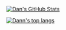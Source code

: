 [![Dan's GitHub Stats](https://github-readme-stats.vercel.app/api?username=dann-5m=6&bg_color=30,e96443,904e95&title_color=fff&text_color=fff)](https://github.com/anuraghazra/github-readme-stats)

[![Dann's top langs](https://github-readme-stats.vercel.app/api/top-langs/?username=proff001&langs_count=6&bg_color=30,e96443,904e95&title_color=fff&text_color=fff)](https://github.com/anuraghazra/github-readme-stats)
